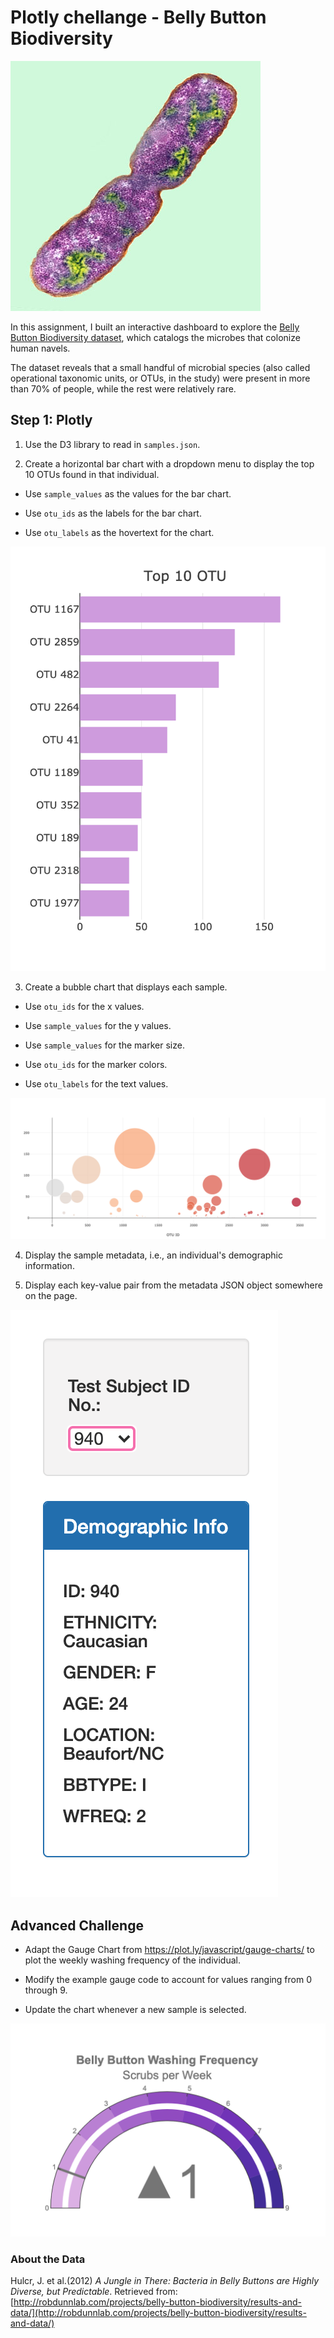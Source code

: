 # Plotly chellange - Belly Button Biodiversity

![Bacteria by filterforge.com](images/bacteria.jpg)

In this assignment, I built an interactive dashboard to explore the [Belly Button Biodiversity dataset](http://robdunnlab.com/projects/belly-button-biodiversity/), which catalogs the microbes that colonize human navels.

The dataset reveals that a small handful of microbial species (also called operational taxonomic units, or OTUs, in the study) were present in more than 70% of people, while the rest were relatively rare.

## Step 1: Plotly

1. Use the D3 library to read in `samples.json`.

2. Create a horizontal bar chart with a dropdown menu to display the top 10 OTUs found in that individual.

* Use `sample_values` as the values for the bar chart.

* Use `otu_ids` as the labels for the bar chart.

* Use `otu_labels` as the hovertext for the chart.

![Bubble Chart](images/bar.png)

3. Create a bubble chart that displays each sample.

* Use `otu_ids` for the x values.

* Use `sample_values` for the y values.

* Use `sample_values` for the marker size.

* Use `otu_ids` for the marker colors.

* Use `otu_labels` for the text values.

![Bubble Chart](images/bubble.png)

4. Display the sample metadata, i.e., an individual's demographic information.

5. Display each key-value pair from the metadata JSON object somewhere on the page.

![hw](images/info.png)

## Advanced Challenge

* Adapt the Gauge Chart from <https://plot.ly/javascript/gauge-charts/> to plot the weekly washing frequency of the individual.

* Modify the example gauge code to account for values ranging from 0 through 9.

* Update the chart whenever a new sample is selected.

![Weekly Washing Frequency Gauge](images/g.png)

### About the Data

Hulcr, J. et al.(2012) _A Jungle in There: Bacteria in Belly Buttons are Highly Diverse, but Predictable_. Retrieved from: [http://robdunnlab.com/projects/belly-button-biodiversity/results-and-data/](http://robdunnlab.com/projects/belly-button-biodiversity/results-and-data/)

